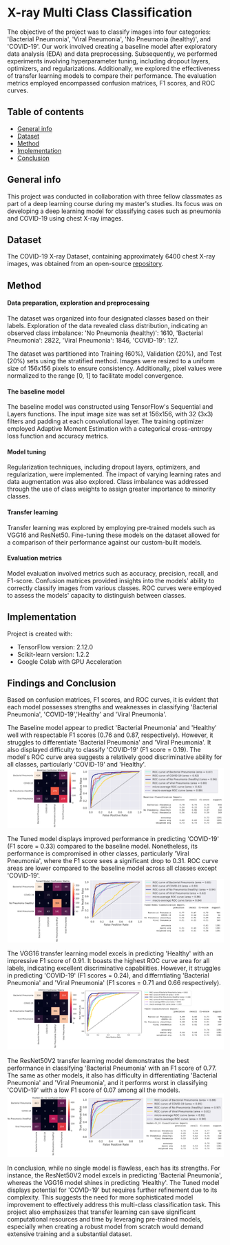 # X-ray Multi Class Classification
The objective of the project was to classify images into four categories: 'Bacterial Pneumonia', 'Viral Pneumonia', 'No Pneumonia (healthy)', and 'COVID-19'. Our work involved creating a baseline model after exploratory data analysis (EDA) and data preprocessing. Subsequently, we performed experiments involving hyperparameter tuning, including dropout layers, optimizers, and regularizations. Additionally, we explored the effectiveness of transfer learning models to compare their performance. The evaluation metrics employed encompassed confusion matrices, F1 scores, and ROC curves.


## Table of contents
* [General info](#General-info)
* [Dataset](#Dataset)
* [Method](#Method)
* [Implementation](#Implementation)
* [Conclusion](#Findings-and-conclusion)

## General info
This project was conducted in collaboration with three fellow classmates as part of a deep learning course during my master's studies. Its focus was on developing a deep learning model for classifying cases such as pneumonia and COVID-19 using chest X-ray images.

## Dataset
The COVID-19 X-ray Dataset, containing approximately 6400 chest X-ray images, was obtained from an open-source [repository](https://darwin.v7labs.com/v7-labs/covid-19-chest-x-ray-dataset?sort=priority%3Adesc).
	

## Method	
#### Data preparation, exploration and preprocessing
The dataset was organized into four designated classes based on their labels. Exploration of the data revealed class distribution, indicating an observed class imbalance: 'No Pneumonia (healthy)': 1610, 'Bacterial Pneumonia': 2822, 'Viral Pneumonia': 1846, 'COVID-19': 127.

The dataset was partitioned into Training (60%), Validation (20%), and Test (20%) sets using the stratified method. Images were resized to a uniform size of 156x156 pixels to ensure consistency. Additionally, pixel values were normalized to the range [0, 1] to facilitate model convergence.

#### The baseline model
The baseline model was constructed using TensorFlow's Sequential and Layers functions. The input image size was set at 156x156, with 32 (3x3) filters and padding at each convolutional layer. The training optimizer employed Adaptive Moment Estimation with a categorical cross-entropy loss function and accuracy metrics.

#### Model tuning
Regularization techniques, including dropout layers, optimizers, and regularization, were implemented. The impact of varying learning rates and data augmentation was also explored. Class imbalance was addressed through the use of class weights to assign greater importance to minority classes.

#### Transfer learning
Transfer learning was explored by employing pre-trained models such as VGG16 and ResNet50. Fine-tuning these models on the dataset allowed for a comparison of their performance against our custom-built models.

#### Evaluation metrics
Model evaluation involved metrics such as accuracy, precision, recall, and F1-score. Confusion matrices provided insights into the models' ability to correctly classify images from various classes. ROC curves were employed to assess the models' capacity to distinguish between classes.


## Implementation
Project is created with:
* TensorFlow version: 2.12.0
* Scikit-learn version: 1.2.2
* Google Colab with GPU Acceleration


## Findings and Conclusion
Based on confusion matrices, F1 scores, and ROC curves, it is evident that each model possesses strengths and weaknesses in classifying 'Bacterial Pneumonia', 'COVID-19','Healthy' and 'Viral Pneumonia'.

The Baseline model appear to predict 'Bacterial Pneumonia' and 'Healthy' well with respectable F1 scores (0.76 and 0.87, respectively). However, it struggles to differentiate 'Bacterial Pneumonia' and 'Viral Pneumonia'. It also displayed difficulty to classify 'COVID-19' (F1 score = 0.19). The model's ROC curve area suggests a relatively good discriminative ability for all classes, particularly 'COVID-19' and 'Healthy'. ![Baseline](./Baseline.png)

The Tuned model displays improved performance in predicting 'COVID-19' (F1 score = 0.33) compared to the baseline model. Nonetheless, its performance is compromised in other classes, particularly 'Viral Pneumonia', where the F1 score sees a significant drop to 0.31. ROC curve areas are lower compared to the baseline model across all classes except 'COVID-19'. ![Tuned](./Tuned.png)

The VGG16 transfer learning model excels in predicting 'Healthy' with an impressive F1 score of 0.91. It boasts the highest ROC curve area for all labels, indicating excellent discriminative capabilities. However, it struggles in predicting 'COVID-19' (F1 scores = 0.24), and differntiating 'Bacterial Pneumonia' and 'Viral Pneumonia' (F1 scores = 0.71 and 0.66 respectively). ![VGG16](./VGG16.png)

The ResNet50V2 transfer learning model demonstrates the best performance in classifying 'Bacterial Pneumonia' with an F1 score of 0.77. The same as other models, it also has difficulty in differentiating 'Bacterial Pneumonia' and 'Viral Pneumonia', and it performs worst in classifying 'COVID-19' with a low F1 score of 0.07 among all the models. ![ResNet50V2](./Resnet50v2.png)

In conclusion, while no single model is flawless, each has its strengths. For instance, the ResNet50V2 model excels in predicting 'Bacterial Pneumonia', whereas the VGG16 model shines in predicting 'Healthy'. The Tuned model displays potential for 'COVID-19' but requires further refinement due to its complexity. This suggests the need for more sophisticated model improvement to effectively address this multi-class classification task. This project also emphasizes that transfer learning can save significant computational resources and time by leveraging pre-trained models, especially when creating a robust model from scratch would demand extensive training and a substantial dataset.

